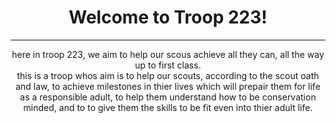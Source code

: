 <h1>Welcome to Troop 223!</h1>

  <hr>

here in troop 223, we aim to help our scous achieve all they can, all the way up to first class. 
<br>
this is a troop whos aim is to help our scouts, according to the scout oath and law, to achieve milestones in thier lives which 
will prepair them for life as a responsible adult, to help them understand how to be conservation minded, and to to give them the skills to be fit even into thier adult life.

<br>

<p></p>























<style>
  
h1{

text-align: center;
  
}

body {

text-align: center;

}


  



  
</style>
